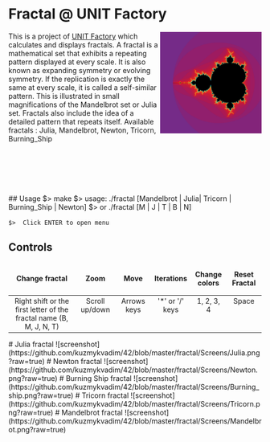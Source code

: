 # Fractal @ UNIT Factory
<img align="right"  src="https://github.com/kuzmykvadim/42/blob/master/fractal/Screens/Mandelbrot.png" width="40%" />
This is a project of <a href="http://www.unit.ua" target="_blank" >UNIT Factory</a> which calculates and displays fractals.
A fractal is a mathematical set that exhibits a repeating pattern displayed at every scale. It is also known as expanding symmetry or evolving symmetry. If the replication is exactly the same at every scale, it is called a self-similar pattern. This is illustrated in small magnifications of the Mandelbrot set or Julia set. Fractals also include the idea of a detailed pattern that repeats itself.
Available fractals : Julia, Mandelbrot, Newton, Tricorn, Burning_Ship
<br /><br /><br /><br /><br /><br /><br />
## Usage
    $>  make
    $>  usage:   ./fractal [Mandelbrot | Julia| Tricorn | Burning_Ship | Newton]
    $>  or       ./fractal [M | J | T | B | N]
    
    $>  Click ENTER to open menu
## Controls
<table widht="100%">
<thead>
<tr>
<td widht ="30%" height="60px" align="center" cellpadding="0">
<strong>Change fractal</strong>
</td>
<td widht ="14%" align="center" cellpadding="0">
<strong>Zoom</strong>
</td>
<td width="14%" align="center" cellpadding="0">
<strong>Move</strong>
</td>
<td width="14%" align="center" cellpadding="0">
<strong size="5">Iterations<strong></ins>
</td>
<td width="14%" align="center" cellpadding="0">
<strong>Change colors</strong>
</td>
<td width="14%" align="center" cellpadding="0">
<strong>Reset Fractal</strong>
</td>
</tr>
</thead>
<tbody>
<tr>
<td valign="top" align="center">Right shift or the first letter of the fractal name (B, M, J, N, T)</td>
<td valign="top" align="center">Scroll up/down</td>
<td valign="top" align="center">Arrows keys</td>
<td valign="top" align="center">'*' or '/' keys</td>
<td valign="top" align="center">1, 2, 3, 4</td>
<td valign="top" align="center">Space</td>
</tr>
</table>
</tbody>
# Julia fractal
![screenshot](https://github.com/kuzmykvadim/42/blob/master/fractal/Screens/Julia.png?raw=true)
# Newton fractal
![screenshot](https://github.com/kuzmykvadim/42/blob/master/fractal/Screens/Newton.png?raw=true)
# Burning Ship fractal
![screenshot](https://github.com/kuzmykvadim/42/blob/master/fractal/Screens/Burning_ship.png?raw=true)
# Tricorn fractal
![screenshot](https://github.com/kuzmykvadim/42/blob/master/fractal/Screens/Tricorn.png?raw=true)
# Mandelbrot fractal
![screenshot](https://github.com/kuzmykvadim/42/blob/master/fractal/Screens/Mandelbrot.png?raw=true)
